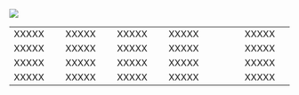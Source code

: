 ![](https://qcloudimg.tencent-cloud.cn/raw/f6ce8f847efc7c1ad621ce1341c434b6.png)


<table>
   <tr>
      <td width="170px">XXXXX</td>
      <td width="170px">XXXXX</td>
      <td width="170px">XXXXX</td>
      <td width="400px">XXXXX</td>
      <td width="150px">XXXXX</td>
   </tr>
   <tr>
      <td>XXXXX</td>
      <td>XXXXX</td>
      <td>XXXXX</td>
      <td>XXXXX</td>
      <td>XXXXX</td>
   </tr>
   <tr>
      <td>XXXXX</td>
      <td>XXXXX</td>
      <td>XXXXX</td>
      <td>XXXXX</td>
      <td>XXXXX</td>
   </tr>
   <tr>
      <td>XXXXX</td>
      <td>XXXXX</td>
      <td>XXXXX</td>
      <td>XXXXX</td>
      <td>XXXXX</td>
   </tr>
</table>
